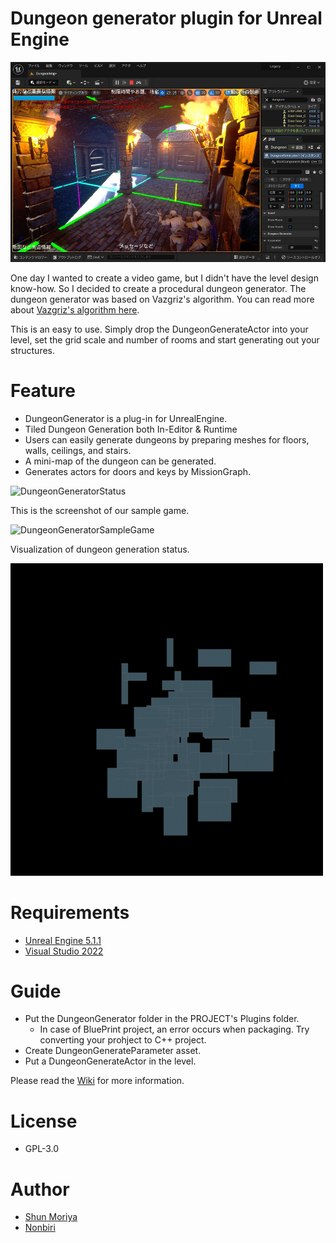 # Dungeon generator plugin for Unreal Engine

![DungeonGeneratorPlugin](Document/DungeonGenerator03.jpg)

One day I wanted to create a video game, but I didn't have the level design know-how. So I decided to create a procedural dungeon generator.
The dungeon generator was based on Vazgriz's algorithm. You can read more about [Vazgriz's algorithm here](https://vazgriz.com/119/procedurally-generated-dungeons/).

This is an easy to use. Simply drop the DungeonGenerateActor into your level, set the grid scale and number of rooms and start generating out your structures. 

# Feature

* DungeonGenerator is a plug-in for UnrealEngine.
* Tiled Dungeon Generation both In-Editor & Runtime
* Users can easily generate dungeons by preparing meshes for floors, walls, ceilings, and stairs.
* A mini-map of the dungeon can be generated.
* Generates actors for doors and keys by MissionGraph.

![DungeonGeneratorStatus](Document/DungeonGenerator04.gif)

This is the screenshot of our sample game.

![DungeonGeneratorSampleGame](Document/DungeonGenerator02.gif)

Visualization of dungeon generation status.

![DungeonGeneratorStatus](Document/DungeonGenerator01.gif)

# Requirements
* [Unreal Engine 5.1.1](https://www.unrealengine.com/unreal-engine-5)
* [Visual Studio 2022](https://visualstudio.microsoft.com/)

# Guide
* Put the DungeonGenerator folder in the PROJECT's Plugins folder.
  * In case of BluePrint project, an error occurs when packaging. Try converting your prohject to C++ project.
* Create DungeonGenerateParameter asset.
* Put a DungeonGenerateActor in the level.

Please read the [Wiki](https://github.com/shun126/DungeonGenerator/wiki) for more information.

# License
* GPL-3.0

# Author
* [Shun Moriya](https://twitter.com/moriya_zx25r)
* [Nonbiri](https://www.youtube.com/channel/UCkLXe57GpUyaOoj2ycREU1Q)
